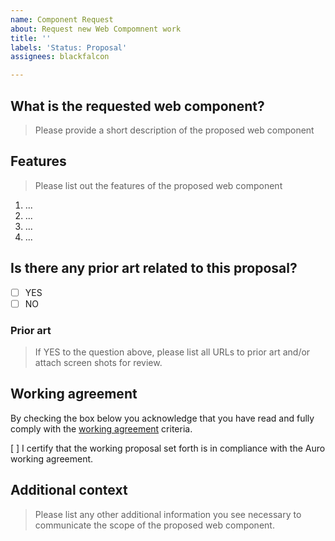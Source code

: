 ```yaml
---
name: Component Request
about: Request new Web Compomnent work
title: ''
labels: 'Status: Proposal'
assignees: blackfalcon

---
```


## What is the requested web component?

> Please provide a short description of the proposed web component

## Features

> Please list out the features of the proposed web component

1. ...
1. ...
1. ...
1. ...

## Is there any prior art related to this proposal?

- [ ] YES
- [ ] NO

### Prior art

> If YES to the question above, please list all URLs to prior art and/or attach screen shots for review.

## Working agreement

By checking the box below you acknowledge that you have read and fully comply with the [working agreement](https://github.com/AlaskaAirlines/auro_docs/blob/master/src/WORKING_AGREEMENT.md) criteria.

[ ] I certify that the working proposal set forth is in compliance with the Auro working agreement.

## Additional context

> Please list any other additional information you see necessary to communicate the scope of the proposed web component.
